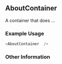 ## AboutContainer
A container that does ...

### Example Usage

```js
<AboutContainer  />
```


### Other Information
